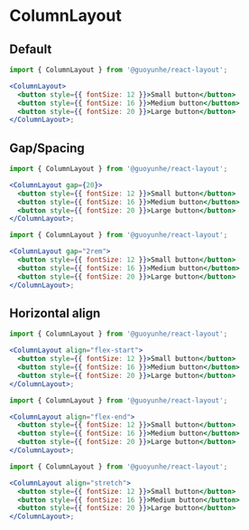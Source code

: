 # ColumnLayout

## Default

```jsx filename="Default"
import { ColumnLayout } from '@guoyunhe/react-layout';

<ColumnLayout>
  <button style={{ fontSize: 12 }}>Small button</button>
  <button style={{ fontSize: 16 }}>Medium button</button>
  <button style={{ fontSize: 20 }}>Large button</button>
</ColumnLayout>;
```

## Gap/Spacing

```jsx filename="Gap in pixels"
import { ColumnLayout } from '@guoyunhe/react-layout';

<ColumnLayout gap={20}>
  <button style={{ fontSize: 12 }}>Small button</button>
  <button style={{ fontSize: 16 }}>Medium button</button>
  <button style={{ fontSize: 20 }}>Large button</button>
</ColumnLayout>;
```

```jsx filename="Gap in other units"
import { ColumnLayout } from '@guoyunhe/react-layout';

<ColumnLayout gap="2rem">
  <button style={{ fontSize: 12 }}>Small button</button>
  <button style={{ fontSize: 16 }}>Medium button</button>
  <button style={{ fontSize: 20 }}>Large button</button>
</ColumnLayout>;
```

## Horizontal align

```jsx filename="Horizontal align left/start"
import { ColumnLayout } from '@guoyunhe/react-layout';

<ColumnLayout align="flex-start">
  <button style={{ fontSize: 12 }}>Small button</button>
  <button style={{ fontSize: 16 }}>Medium button</button>
  <button style={{ fontSize: 20 }}>Large button</button>
</ColumnLayout>;
```

```jsx filename="Horizontal align right/end"
import { ColumnLayout } from '@guoyunhe/react-layout';

<ColumnLayout align="flex-end">
  <button style={{ fontSize: 12 }}>Small button</button>
  <button style={{ fontSize: 16 }}>Medium button</button>
  <button style={{ fontSize: 20 }}>Large button</button>
</ColumnLayout>;
```

```jsx filename="Horizontal stretch"
import { ColumnLayout } from '@guoyunhe/react-layout';

<ColumnLayout align="stretch">
  <button style={{ fontSize: 12 }}>Small button</button>
  <button style={{ fontSize: 16 }}>Medium button</button>
  <button style={{ fontSize: 20 }}>Large button</button>
</ColumnLayout>;
```
